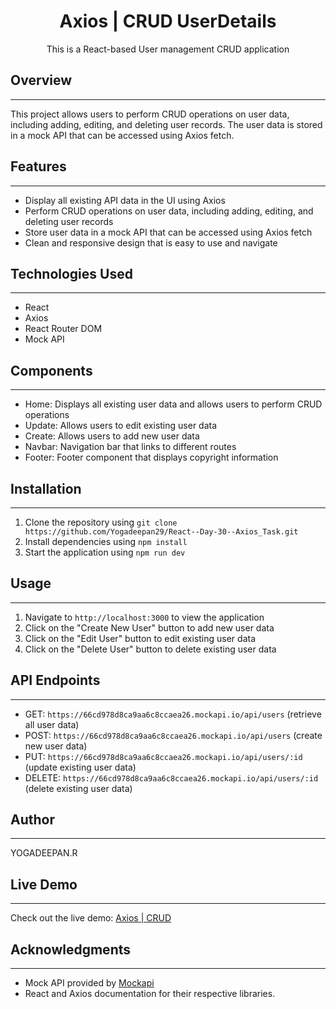 # <h1 align='center'>Axios | CRUD UserDetails</h1>

<p align='center'>This is a React-based User management CRUD application</p>

## Overview
-----------

This project allows users to perform CRUD operations on user data, including adding, editing, and deleting user records. The user data is stored in a mock API that can be accessed using Axios fetch.


## Features
------------

* Display all existing API data in the UI using Axios
* Perform CRUD operations on user data, including adding, editing, and deleting user records
* Store user data in a mock API that can be accessed using Axios fetch
* Clean and responsive design that is easy to use and navigate

## Technologies Used
---------------------

* React
* Axios
* React Router DOM
* Mock API

## Components
--------------

* Home: Displays all existing user data and allows users to perform CRUD operations
* Update: Allows users to edit existing user data
* Create: Allows users to add new user data
* Navbar: Navigation bar that links to different routes
* Footer: Footer component that displays copyright information

## Installation
---------------

1. Clone the repository using `git clone https://github.com/Yogadeepan29/React--Day-30--Axios_Task.git`
2. Install dependencies using `npm install`
3. Start the application using `npm run dev`

## Usage
-----

1. Navigate to `http://localhost:3000` to view the application
2. Click on the "Create New User" button to add new user data
3. Click on the "Edit User" button to edit existing user data
4. Click on the "Delete User" button to delete existing user data

## API Endpoints
----------------

* GET: `https://66cd978d8ca9aa6c8ccaea26.mockapi.io/api/users` (retrieve all user data)
* POST: `https://66cd978d8ca9aa6c8ccaea26.mockapi.io/api/users` (create new user data)
* PUT: `https://66cd978d8ca9aa6c8ccaea26.mockapi.io/api/users/:id` (update existing user data)
* DELETE: `https://66cd978d8ca9aa6c8ccaea26.mockapi.io/api/users/:id` (delete existing user data)

## Author
--------

YOGADEEPAN.R

## Live Demo
------------

Check out the live demo: [Axios | CRUD](https://ryd-react-axioscrud.netlify.app)

## Acknowledgments
------------------

* Mock API provided by [Mockapi](https://mockapi.io/)
* React and Axios documentation for their respective libraries.
